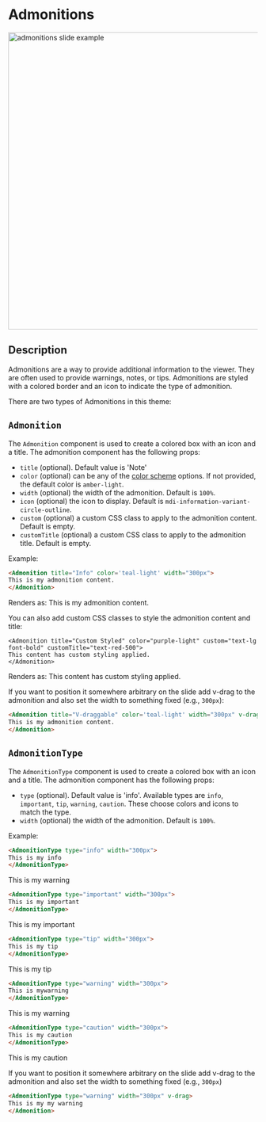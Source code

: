 # Admonitions

<img src="/screenshots/34.png" alt="admonitions slide example" width="600" class="screenshot mb-10 mt-10"/>

## Description

Admonitions are a way to provide additional information to the viewer. They are often used to provide warnings, notes, or tips. Admonitions are styled with a colored border and an icon to indicate the type of admonition.

There are two types of Admonitions in this theme:

## `Admonition`

The `Admonition` component is used to create a colored box with an icon and a title. The admonition component has the following props:

- `title` (optional). Default value is 'Note'
- `color` (optional) can be any of the [color scheme](/colors) options. If not provided, the default color is `amber-light`.
- `width` (optional) the width of the admonition. Default is `100%`.
- `icon` (optional) the icon to display. Default is `mdi-information-variant-circle-outline`.
- `custom` (optional) a custom CSS class to apply to the admonition content. Default is empty.
- `customTitle` (optional) a custom CSS class to apply to the admonition title. Default is empty.

Example:

```md
<Admonition title="Info" color='teal-light' width="300px">
This is my admonition content.
</Admonition>
```

Renders as:
<Admonition title="Info" color='teal-light' width="300px">
This is my admonition content.
</Admonition>

You can also add custom CSS classes to style the admonition content and title:

```vue
<Admonition title="Custom Styled" color="purple-light" custom="text-lg font-bold" customTitle="text-red-500">
This content has custom styling applied.
</Admonition>
```

Renders as:
<Admonition title="Custom Styled" color='purple-light' custom="text-lg font-bold" customTitle="text-red-500">
This content has custom styling applied.
</Admonition>

If you want to position it somewhere arbitrary on the slide add v-drag to the admonition and also set the width to something fixed (e.g., `300px`):

```md
<Admonition title="V-draggable" color='teal-light' width="300px" v-drag>
This is my admonition content.
</Admonition>
```

## `AdmonitionType`

The `AdmonitionType` component is used to create a colored box with an icon and a title. The admonition component has the following props:

- `type` (optional). Default value is 'info'. Available types are `info`, `important`, `tip`, `warning`, `caution`. These choose colors and icons to match the type.
- `width` (optional) the width of the admonition. Default is `100%`.

Example:

```md
<AdmonitionType type="info" width="300px">
This is my info
</AdmonitionType>
```

<AdmonitionType type="info" width="300px">
This is my warning
</AdmonitionType>

```md
<AdmonitionType type="important" width="300px">
This is my important
</AdmonitionType>
```

<AdmonitionType type="important" width="300px">
This is my important
</AdmonitionType>

```md
<AdmonitionType type="tip" width="300px">
This is my tip
</AdmonitionType>
```

<AdmonitionType type="tip" width="300px">
This is my tip
</AdmonitionType>

```md
<AdmonitionType type="warning" width="300px">
This is mywarning
</AdmonitionType>
```

<AdmonitionType type="warning" width="300px">
This is my  warning
</AdmonitionType>

```md
<AdmonitionType type="caution" width="300px">
This is my caution
</AdmonitionType>
```

<AdmonitionType type="caution" width="300px">
This is my caution
</AdmonitionType>

If you want to position it somewhere arbitrary on the slide add v-drag to the admonition and also set the width to something fixed (e.g., `300px`)

```md
<AdmonitionType type="warning" width="300px" v-drag>
This is my my warning
</Admonition>
```
